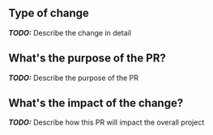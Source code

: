## Type of change

**_TODO:_** Describe the change in detail

## What's the purpose of the PR?

**_TODO:_** Describe the purpose of the PR

## What's the impact of the change?

**_TODO:_** Describe how this PR will impact the overall project
